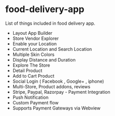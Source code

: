 # food-delivery-app

List of things included in food delivery app.

- Layout App Builder
- Store Vendor Explorer
- Enable your Location
- Current Location and Search Location
- Multiple Skin Colors
- Display Distance and Duration
- Explore The Store
- Detail Product
- Add to Cart Product
- Social Login ( Facebook , Google+ , iphone)
- Multi-Store, Product addons, reviews
- Stripe, Paypal, Razorpay - Payment Integration
- Push Notification
- Custom Payment flow
- Supports Payment Gateways via Webview
